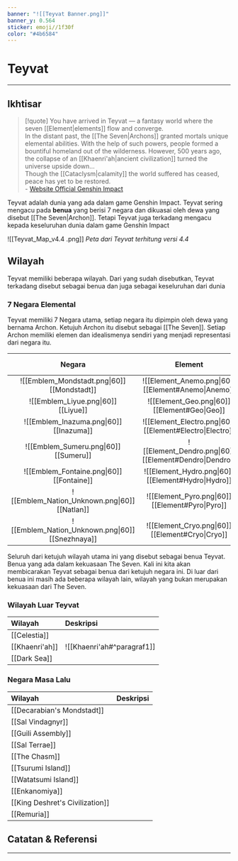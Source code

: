 ```yaml
---
banner: "![[Teyvat Banner.png]]"
banner_y: 0.564
sticker: emoji//1f30f
color: "#4b6584"
---
```


# Teyvat

---
## Ikhtisar

>[!quote]
> You have arrived in Teyvat — a fantasy world where the seven [[Element|elements]] flow and converge. <br>
In the distant past, the [[The Seven|Archons]] granted mortals unique elemental abilities. With the help of such powers, people formed a bountiful homeland out of the wilderness. However, 500 years ago, the collapse of an [[Khaenri'ah|ancient civilization]] turned the universe upside down...  <br>
Though the [[Cataclysm|calamity]] the world suffered has ceased, peace has yet to be restored. <br>
\- [Website Official Genshin Impact](https://genshin.hoyoverse.com/en/map)


Teyvat adalah dunia yang ada dalam game Genshin Impact. Teyvat sering mengacu pada **benua** yang berisi 7 negara dan dikuasai oleh dewa yang disebut [[The Seven\|Archon]]. Tetapi Teyvat juga terkadang mengacu kepada keseluruhan dunia dalam game Genshin Impact

![[Teyvat_Map_v4.4 .png]]
*Peta dari Teyvat terhitung versi 4.4*

## Wilayah
Teyvat memiliki beberapa wilayah. Dari yang sudah disebutkan, Teyvat terkadang disebut sebagai benua dan juga sebagai keseluruhan dari dunia
### 7 Negara Elemental
Teyvat memiliki 7 Negara utama, setiap negara itu dipimpin oleh dewa yang bernama Archon. Ketujuh Archon itu disebut sebagai [[The Seven]]. Setiap Archon memiliki elemen dan idealismenya sendiri yang menjadi representasi dari negara itu.

|                       Negara                        |                           Element                            |        Archon        | Idealisme |   Badan Pemerintahan   |
|:---------------------------------------------------:|:------------------------------------------------------------:|:--------------------:|:---------:|:----------------------:|
|   ![[Emblem_Mondstadt.png\|60]]<br>[[Mondstadt]]    |    ![[Element_Anemo.png\|60]]<br>[[Element#Anemo\|Anemo]]    | [[Venti\|Barbatos]]  |  Freedom  | [[Knight of Favonius]] |
|       ![[Emblem_Liyue.png\|60]]<br>[[Liyue]]        |       ![[Element_Geo.png\|60]]<br>[[Element#Geo\|Geo]]       |  [[Zhongli\|Morax]]  | Contract  |    [[Liyue Qixing]]    |
|     ![[Emblem_Inazuma.png\|60]]<br>[[Inazuma]]      | ![[Element_Electro.png\|60]]<br>[[Element#Electro\|Electro]] |  [[Ei\|Beelzebul]]   | Eternity  |     [[Shogunate]]      |
|      ![[Emblem_Sumeru.png\|60]]<br>[[Sumeru]]       |  ![[Element_Dendro.png\|60]]<br>[[Element#Dendro\|Dendro]]   |   [[Nahida\|Buer]]   |  Wisdom   |  [[Sumeru Akademiya]]  |
|    ![[Emblem_Fontaine.png\|60]]<br>[[Fontaine]]     |    ![[Element_Hydro.png\|60]]<br>[[Element#Hydro\|Hydro]]    | [[Furina\|Focalors]] |  Justice  | [[Maison Gardiennage]] |
|  ![[Emblem_Nation_Unknown.png\|60]]<br>[[Natlan]]   |     ![[Element_Pyro.png\|60]]<br>[[Element#Pyro\|Pyro]]      |      [[Murata]]      |    War    |        #Unknown        |
| ![[Emblem_Nation_Unknown.png\|60]]<br>[[Snezhnaya]] |     ![[Element_Cryo.png\|60]]<br>[[Element#Cryo\|Cryo]]      |     [[Tsaritsa]]     | #Unknown  |        #Unknown        |

Seluruh dari ketujuh wilayah utama ini yang disebut sebagai benua Teyvat. Benua yang ada dalam kekuasaan The Seven. Kali ini kita akan membicarakan Teyvat sebagai benua dari ketujuh negara ini. Di luar dari benua ini masih ada beberapa wilayah lain, wilayah yang bukan merupakan kekuasaan dari The Seven.

### Wilayah Luar Teyvat
| Wilayah        | Deskripsi                  |
|:-------------- |:-------------------------- |
| [[Celestia]]   |                            |
| [[Khaenri'ah]] | ![[Khaenri'ah#^paragraf1]] |
| [[Dark Sea]]   |                            |

### Negara Masa Lalu
| Wilayah                         | Deskripsi |
|:------------------------------- |:--------- |
| [[Decarabian's Mondstadt]]      |           |
| [[Sal Vindagnyr]]               |           |
| [[Guili Assembly]]              |           |
| [[Sal Terrae]]                  |           |
| [[The Chasm]]                   |           |
| [[Tsurumi Island]]              |           |
| [[Watatsumi Island]]            |           |
| [[Enkanomiya]]                  |           |
| [[King Deshret's Civilization]] |           |
| [[Remuria]]                     |           |

## Catatan & Referensi
---